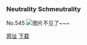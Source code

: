 ### Neutrality Schmeutrality
No.545
![图片不见了~~~](https://imgs.xkcd.com/comics/neutrality_shmeutrality.png)

[原址](https://xkcd.com//545) [下载](https://imgs.xkcd.com/comics/neutrality_shmeutrality.png)

